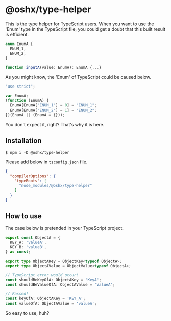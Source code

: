 # @oshx/type-helper
This is the type helper for TypeScript users.
When you want to use the 'Enum' type in the TypeScript file, you could get a doubt that this built result is efficient.
```typescript
enum EnumA {
  ENUM_1,
  ENUM_2,
}

function inputA(value: EnumA): EnumA {...}
```

As you might know, the 'Enum' of TypeScript could be caused below.
```javascript
"use strict";

var EnumA;
(function (EnumA) {
  EnumA[EnumA["ENUM_1"] = 0] = "ENUM_1";
  EnumA[EnumA["ENUM_2"] = 1] = "ENUM_2";
})(EnumA || (EnumA = {}));
```

You don't expect it, right?
That's why it is here.

## Installation
```shell
$ npm i -D @oshx/type-helper
```

Please add below in `tsconfig.json` file.
```json
{
  "compilerOptions": {
    "typeRoots": [
      "node_modules/@oshx/type-helper"
    ]
  }
}
```

## How to use
The case below is pretended in your TypeScript project.
```typescript
export const ObjectA = {
  KEY_A: 'valueA',
  KEY_B: 'valueB',
} as const;

export type ObjectAKey = ObjectKey<typeof ObjectA>;
export type ObjectAValue = ObjectValue<typeof ObjectA>;

// TypeScript error would occur!
const shouldBeKeyOfA: ObjectAKey = 'KeyA';
const shouldBeValueOfA: ObjectAValue = 'ValueA';

// Passed!
const keyOfA: ObjectAKey = 'KEY_A';
const valueOfA: ObjectAValue = 'valueA';
```

So easy to use, huh?
